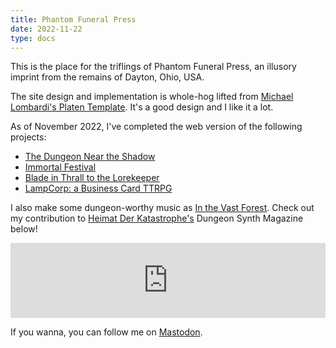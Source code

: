 ```yaml
---
title: Phantom Funeral Press
date: 2022-11-22
type: docs
---
```


This is the place for the triflings of Phantom Funeral Press, an illusory imprint from the remains of Dayton, Ohio, USA.

The site design and implementation is whole-hog lifted from [Michael Lombardi's Platen Template](https://github.com/platenio/platen-template). It's a good design and I like it a lot.

As of November 2022, I've completed the web version of the following projects:
- [The Dungeon Near the Shadow](/games/adventures/tdnts/)
- [Immortal Festival](/games/adventures/if/)
- [Blade in Thrall to the Lorekeeper](/games/things/blade/)
- [LampCorp: a Business Card TTRPG](/games/things/lamp/)

I also make some dungeon-worthy music as [In the Vast Forest](https://inthevastforest.bandcamp.com/). Check out my contribution to [Heimat Der Katastrophe's](https://heimatderkatastrophe.bandcamp.com/) Dungeon Synth Magazine below!

<iframe style="border: 0; width: 100%; height: 120px;" src="https://bandcamp.com/EmbeddedPlayer/album=3511152674/size=large/bgcol=ffffff/linkcol=0687f5/tracklist=false/artwork=small/track=521890882/transparent=true/" seamless><a href="https://heimatderkatastrophe.bandcamp.com/album/hdk-120-hdk-dungeon-synth-magazine-6">HDK 120 † HDK Dungeon​-​synth magazine # 6 by V.A.</a></iframe>

If you wanna, you can follow me on <a rel="me" href="https://dice.camp/@jasonwardell">Mastodon</a>.
